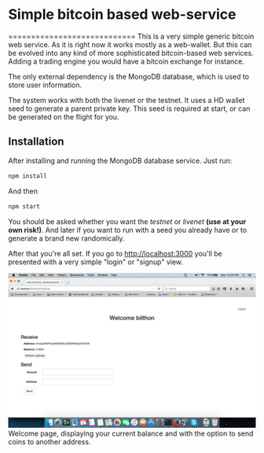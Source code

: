 # Simple bitcoin based web-service
============================
This is a very simple generic bitcoin web service. As it is right now it works mostly as a web-wallet. But this can be evolved into any kind of more sophisticated bitcoin-based web services. Adding a trading engine you would have a bitcoin exchange for instance.

The only external dependency is the MongoDB database, which is used to store user information.

The system works with both the livenet or the testnet. It uses a HD wallet seed to generate a parent private key. This seed is required at start, or can be generated on the flight for you.

Installation
------------

After installing and running the MongoDB database service. Just run:

```javascript
npm install
```

And then

```javascript
npm start
```
You should be asked whether you want the *testnet* or *livenet* **(use at your own risk!)**. And later if you want to run with a seed you already have or to generate a brand new randomically.

After that you're all set. If you go to [http://localhost:3000](http://localhost:3000) you'll be presented with a very simple "login" or "signup" view.


![Welcome](/public/images/welcome.png "Welcome page")
Welcome page, displaying your current balance and with the option to send coins to another address.
